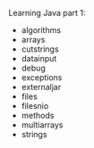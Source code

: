 Learning Java part 1:
* algorithms
* arrays
* cutstrings
* datainput
* debug
* exceptions
* externaljar
* files
* filesnio
* methods
* multiarrays
* strings
